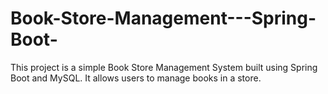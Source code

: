 # Book-Store-Management---Spring-Boot-
This project is a simple Book Store Management System built using Spring Boot and MySQL. It allows users to manage books in a store.
